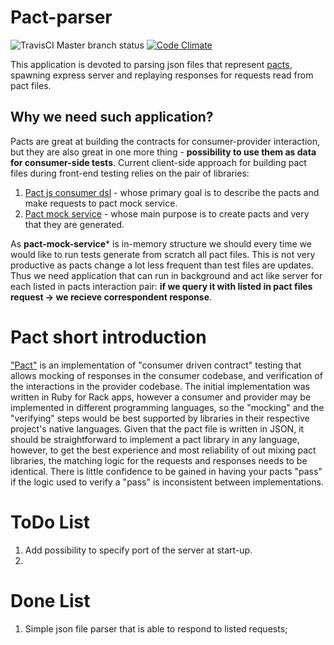 # Pact-parser

![TravisCI Master branch status](https://travis-ci.org/ichyr/pact-parser.svg?branch=master) 
[![Code Climate](https://codeclimate.com/github/ichyr/pact-parser/badges/gpa.svg)](https://codeclimate.com/github/ichyr/pact-parser)

This application is devoted to parsing json files that represent [pacts](https://github.com/pact-foundation/pact-specification), spawning express server and replaying responses for requests read from pact files.

## Why we need such application?

Pacts are great at building the contracts for consumer-provider interaction, but they are also great in one more thing - **possibility to use them as data for consumer-side tests**. Current client-side approach for building pact files during front-end testing relies on the pair of libraries:

1. [Pact js consumer dsl](https://github.com/DiUS/pact-consumer-js-dsl) - whose primary goal is to describe the pacts and make requests to pact mock service.
2. [Pact mock service](https://github.com/bethesque/pact-mock_service) - whose main purpose is to create pacts and very that they are generated.
 
 As **pact-mock-service*** is in-memory structure we should every time we would like to run tests generate from scratch all pact files. This is not very productive as pacts change a lot less frequent than test files are updates. Thus we need application that can run in background and act like server for each listed in pacts interaction pair: 
 **if we query it with listed in pact files request -> we recieve correspondent response**. 

# Pact short introduction

["Pact"](https://github.com/realestate-com-au/pact) is an implementation of "consumer driven contract" testing that allows mocking of responses in the consumer codebase, and verification of the interactions in the provider codebase. The initial implementation was written in Ruby for Rack apps, however a consumer and provider may be implemented in different programming languages, so the "mocking" and the "verifying" steps would be best supported by libraries in their respective project's native languages. Given that the pact file is written in JSON, it should be straightforward to implement a pact library in any language, however, to get the best experience and most reliability of out mixing pact libraries, the matching logic for the requests and responses needs to be identical. There is little confidence to be gained in having your pacts "pass" if the logic used to verify a "pass" is inconsistent between implementations.

# ToDo List

1. Add possibility to specify port of the server at start-up.
2. 

# Done List

1. Simple json file parser that is able to respond to listed requests;